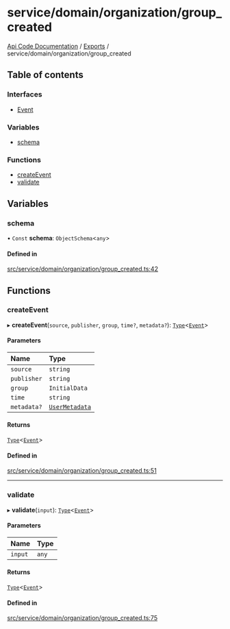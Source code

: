 # service/domain/organization/group\_created
 
[Api Code Documentation](../README.md) / [Exports](../modules.md) / service/domain/organization/group\_created

## Table of contents

### Interfaces

- [Event](../interfaces/service_domain_organization_group_created.Event.md)

### Variables

- [schema](service_domain_organization_group_created.md#schema)

### Functions

- [createEvent](service_domain_organization_group_created.md#createevent)
- [validate](service_domain_organization_group_created.md#validate)

## Variables

### schema

• `Const` **schema**: `ObjectSchema`<`any`\>

#### Defined in

[src/service/domain/organization/group_created.ts:42](https://github.com/openkfw/TruBudget/blob/aca360d/api/src/service/domain/organization/group_created.ts#L42)

## Functions

### createEvent

▸ **createEvent**(`source`, `publisher`, `group`, `time?`, `metadata?`): [`Type`](result.md#type)<[`Event`](../interfaces/service_domain_organization_group_created.Event.md)\>

#### Parameters

| Name | Type |
| :------ | :------ |
| `source` | `string` |
| `publisher` | `string` |
| `group` | `InitialData` |
| `time` | `string` |
| `metadata?` | [`UserMetadata`](service_domain_metadata.md#usermetadata) |

#### Returns

[`Type`](result.md#type)<[`Event`](../interfaces/service_domain_organization_group_created.Event.md)\>

#### Defined in

[src/service/domain/organization/group_created.ts:51](https://github.com/openkfw/TruBudget/blob/aca360d/api/src/service/domain/organization/group_created.ts#L51)

___

### validate

▸ **validate**(`input`): [`Type`](result.md#type)<[`Event`](../interfaces/service_domain_organization_group_created.Event.md)\>

#### Parameters

| Name | Type |
| :------ | :------ |
| `input` | `any` |

#### Returns

[`Type`](result.md#type)<[`Event`](../interfaces/service_domain_organization_group_created.Event.md)\>

#### Defined in

[src/service/domain/organization/group_created.ts:75](https://github.com/openkfw/TruBudget/blob/aca360d/api/src/service/domain/organization/group_created.ts#L75)
